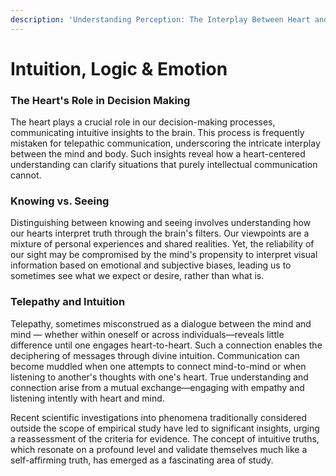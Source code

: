 ```yaml
---
description: 'Understanding Perception: The Interplay Between Heart and Mind'
---
```


# Intuition, Logic & Emotion

### The Heart's Role in Decision Making

The heart plays a crucial role in our decision-making processes, communicating intuitive insights to the brain. This process is frequently mistaken for telepathic communication, underscoring the intricate interplay between the mind and body. Such insights reveal how a heart-centered understanding can clarify situations that purely intellectual communication cannot.

### Knowing vs. Seeing

Distinguishing between knowing and seeing involves understanding how our hearts interpret truth through the brain's filters. Our viewpoints are a mixture of personal experiences and shared realities. Yet, the reliability of our sight may be compromised by the mind's propensity to interpret visual information based on emotional and subjective biases, leading us to sometimes see what we expect or desire, rather than what is.

### Telepathy and Intuition

Telepathy, sometimes misconstrued as a dialogue between the mind and mind — whether within oneself or across individuals—reveals little difference until one engages heart-to-heart. Such a connection enables the deciphering of messages through divine intuition. Communication can become muddled when one attempts to connect mind-to-mind or when listening to another's thoughts with one's heart. True understanding and connection arise from a mutual exchange—engaging with empathy and listening intently with heart and mind.&#x20;

Recent scientific investigations into phenomena traditionally considered outside the scope of empirical study have led to significant insights, urging a reassessment of the criteria for evidence. The concept of intuitive truths, which resonate on a profound level and validate themselves much like a self-affirming truth, has emerged as a fascinating area of study.

